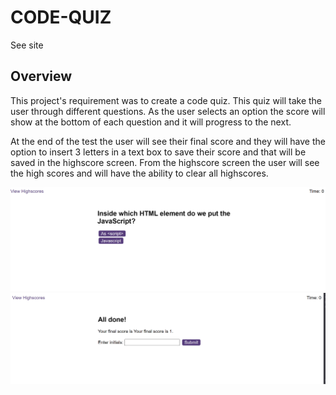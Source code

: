 # CODE-QUIZ


See site 

## Overview

This project's requirement was to create a code quiz. This quiz will take the user through different questions. As the user selects an option the score will show at the bottom of each question and it will progress to the next. 

At the end of the test the user will see their final score and they will have the option to insert 3 letters in a text box to save their score and that will be saved in the highscore screen. From the highscore screen the user will see the high scores and will have the ability to clear all highscores.



![Code-Quiz_Q1](../assets/Code-Quiz-question1.png)
![Code-Quiz_end-screen](../assets/Code-Quiz-end-screen.png)